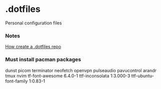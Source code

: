 # .dotfiles
Personal configuration files

### Notes
[How create a .dotfiles repo](https://www.atlassian.com/git/tutorials/dotfiles)

### Must install pacman packages
dunst
picom
terminator
neofetch
openvpn
pulseaudio
pavucontrol
arandr
tmux
nvim
tf-font-awesome 6.4.0-1
ttf-inconsolata 1:3.000-3
ttf-ubuntu-font-family 1:0.83-1
